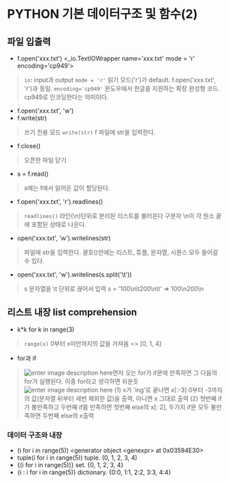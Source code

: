 ﻿# PYTHON 기본 데이터구조 및 함수(2)

## 파일 입출력
- f.open('xxx.txt')
<_io.TextIOWrapper name='xxx.txt' mode = 'r' encoding='cp949'>
>  `io`: input과 output
>  `mode = 'r'` 읽기 모드('r')가 default. f.open('xxx.txt', 'r')과 동일.
> `encoding='cp949'` 윈도우에서 한글을 지원하는 확장 완성형 코드. cp949로 인코딩한다는 의미이다.

- f.open('xxx.txt', 'w')
- f.write(str)
> 쓰기 전용 모드
> `write(str)` f 파일에 str을 입력한다.
-  f.close()
> 오픈한 파일 닫기 
- s = f.read()
> s에는 f에서 읽어온 값이 할당된다.
- f.open('xxx.txt', 'r').readlines()
> `readlines()` 라인(\n)단위로 분리된 리스트를 불러온다
> 구분자 \n이 각 원소 끝에 포함된 상태로 나온다.
- open('xxx.txt', 'w').writelines(str)
> 파일에 str을 입력한다.
> 괄호()안에는 리스트, 튜플, 문자열, 시퀀스 모두 들어갈 수 있다.

- open('xxx.txt', 'w').writelines(s.split('\t'))
> s 문자열을 \t 단위로 끊어서 입력
> s = '100\n\t200\n\t'
> => 100\n200\n

## 리스트 내장 list comprehension
- k*k for k in range(3)
> `range(x)` 0부터 x미만까지의 값을 가져옴
> => [0, 1, 4]
- for과 if
>![enter image description here](https://ifh.cc/g/H6FjLA.jpg)먼저 오는 for가 if문에 만족하면 그 다음의 for가 실행된다.
> 이중 for라고 생각하면 쉬운듯
> ![enter image description here](https://ifh.cc/g/HACYId.jpg)
> (1) x가 'ing'로 끝나면 x[:-3] 0부터 -3까지의 값(문자열 뒤부터 세번 제외한 값)을 출력, 아니면 x 그대로 출력
> (2) 첫번째 if가 불만족하고 두번째 if를 만족하면 첫번째 else의 x[: 2], 두가지 if문 모두 불만족하면 두번째 else의 x출력


### 데이터 구조와 내장
- (i for i in range(5))
<generator object \<genexpr\> at 0x03594E30>
- tuple(i for i in range(5))
tuple. (0, 1, 2, 3, 4)
- {(i for i in range(5))}
set. {0, 1, 2, 3, 4}
- {i : i for i in range(5)}
dictionary. {0:0, 1:1, 2:2, 3:3, 4:4}


